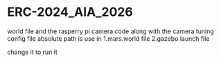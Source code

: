 # ERC-2024_AIA_2026

world file and the rasperry pi camera code along with the camera tuning config file
absolute path is use in 
1.mars.world file
2.gazebo launch file                             

change it to run it 
